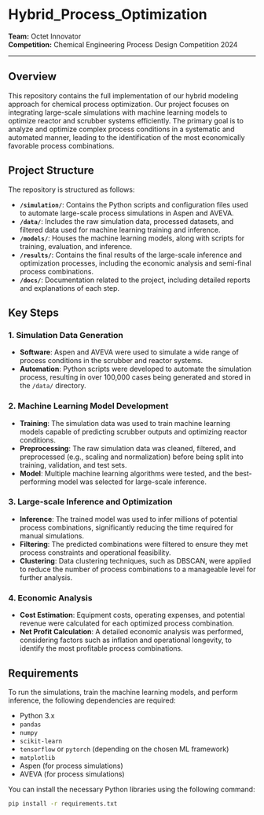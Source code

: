 # Hybrid_Process_Optimization

**Team:** Octet Innovator  
**Competition:** Chemical Engineering Process Design Competition 2024  

---

## Overview
This repository contains the full implementation of our hybrid modeling approach for chemical process optimization. Our project focuses on integrating large-scale simulations with machine learning models to optimize reactor and scrubber systems efficiently. The primary goal is to analyze and optimize complex process conditions in a systematic and automated manner, leading to the identification of the most economically favorable process combinations.

## Project Structure

The repository is structured as follows:

- **`/simulation/`**: Contains the Python scripts and configuration files used to automate large-scale process simulations in Aspen and AVEVA.
- **`/data/`**: Includes the raw simulation data, processed datasets, and filtered data used for machine learning training and inference.
- **`/models/`**: Houses the machine learning models, along with scripts for training, evaluation, and inference.
- **`/results/`**: Contains the final results of the large-scale inference and optimization processes, including the economic analysis and semi-final process combinations.
- **`/docs/`**: Documentation related to the project, including detailed reports and explanations of each step.

## Key Steps

### 1. Simulation Data Generation
- **Software**: Aspen and AVEVA were used to simulate a wide range of process conditions in the scrubber and reactor systems.
- **Automation**: Python scripts were developed to automate the simulation process, resulting in over 100,000 cases being generated and stored in the `/data/` directory.

### 2. Machine Learning Model Development
- **Training**: The simulation data was used to train machine learning models capable of predicting scrubber outputs and optimizing reactor conditions.
- **Preprocessing**: The raw simulation data was cleaned, filtered, and preprocessed (e.g., scaling and normalization) before being split into training, validation, and test sets.
- **Model**: Multiple machine learning algorithms were tested, and the best-performing model was selected for large-scale inference.

### 3. Large-scale Inference and Optimization
- **Inference**: The trained model was used to infer millions of potential process combinations, significantly reducing the time required for manual simulations.
- **Filtering**: The predicted combinations were filtered to ensure they met process constraints and operational feasibility.
- **Clustering**: Data clustering techniques, such as DBSCAN, were applied to reduce the number of process combinations to a manageable level for further analysis.

### 4. Economic Analysis
- **Cost Estimation**: Equipment costs, operating expenses, and potential revenue were calculated for each optimized process combination.
- **Net Profit Calculation**: A detailed economic analysis was performed, considering factors such as inflation and operational longevity, to identify the most profitable process combinations.

## Requirements

To run the simulations, train the machine learning models, and perform inference, the following dependencies are required:

- Python 3.x
- `pandas`
- `numpy`
- `scikit-learn`
- `tensorflow` or `pytorch` (depending on the chosen ML framework)
- `matplotlib`
- Aspen (for process simulations)
- AVEVA (for process simulations)

You can install the necessary Python libraries using the following command:

```bash
pip install -r requirements.txt
